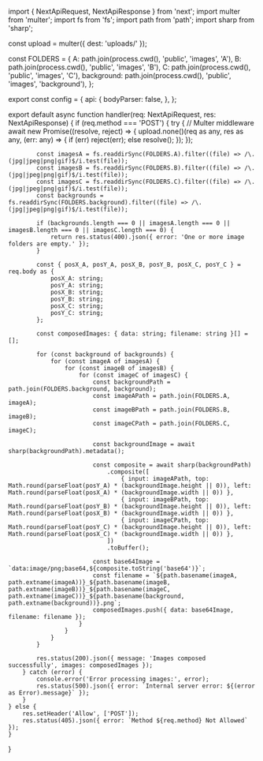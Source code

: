 import { NextApiRequest, NextApiResponse } from 'next';
import multer from 'multer';
import fs from 'fs';
import path from 'path';
import sharp from 'sharp';

const upload = multer({ dest: 'uploads/' });

const FOLDERS = {
    A: path.join(process.cwd(), 'public', 'images', 'A'),
    B: path.join(process.cwd(), 'public', 'images', 'B'),
    C: path.join(process.cwd(), 'public', 'images', 'C'),
    background: path.join(process.cwd(), 'public', 'images', 'background'),
};

export const config = {
    api: {
        bodyParser: false,
    },
};

export default async function handler(req: NextApiRequest, res: NextApiResponse) {
    if (req.method === 'POST') {
        try {
            // Multer middleware
            await new Promise<void>((resolve, reject) => {
                upload.none()(req as any, res as any, (err: any) => {
                    if (err) reject(err);
                    else resolve();
                });
            });

            const imagesA = fs.readdirSync(FOLDERS.A).filter((file) => /\.(jpg|jpeg|png|gif)$/i.test(file));
            const imagesB = fs.readdirSync(FOLDERS.B).filter((file) => /\.(jpg|jpeg|png|gif)$/i.test(file));
            const imagesC = fs.readdirSync(FOLDERS.C).filter((file) => /\.(jpg|jpeg|png|gif)$/i.test(file));
            const backgrounds = fs.readdirSync(FOLDERS.background).filter((file) => /\.(jpg|jpeg|png|gif)$/i.test(file));

            if (backgrounds.length === 0 || imagesA.length === 0 || imagesB.length === 0 || imagesC.length === 0) {
                return res.status(400).json({ error: 'One or more image folders are empty.' });
            }

            const { posX_A, posY_A, posX_B, posY_B, posX_C, posY_C } = req.body as {
                posX_A: string;
                posY_A: string;
                posX_B: string;
                posY_B: string;
                posX_C: string;
                posY_C: string;
            };

            const composedImages: { data: string; filename: string }[] = [];

            for (const background of backgrounds) {
                for (const imageA of imagesA) {
                    for (const imageB of imagesB) {
                        for (const imageC of imagesC) {
                            const backgroundPath = path.join(FOLDERS.background, background);
                            const imageAPath = path.join(FOLDERS.A, imageA);
                            const imageBPath = path.join(FOLDERS.B, imageB);
                            const imageCPath = path.join(FOLDERS.C, imageC);

                            const backgroundImage = await sharp(backgroundPath).metadata();

                            const composite = await sharp(backgroundPath)
                                .composite([
                                    { input: imageAPath, top: Math.round(parseFloat(posY_A) * (backgroundImage.height || 0)), left: Math.round(parseFloat(posX_A) * (backgroundImage.width || 0)) },
                                    { input: imageBPath, top: Math.round(parseFloat(posY_B) * (backgroundImage.height || 0)), left: Math.round(parseFloat(posX_B) * (backgroundImage.width || 0)) },
                                    { input: imageCPath, top: Math.round(parseFloat(posY_C) * (backgroundImage.height || 0)), left: Math.round(parseFloat(posX_C) * (backgroundImage.width || 0)) },
                                ])
                                .toBuffer();

                            const base64Image = `data:image/png;base64,${composite.toString('base64')}`;
                            const filename = `${path.basename(imageA, path.extname(imageA))}_${path.basename(imageB, path.extname(imageB))}_${path.basename(imageC, path.extname(imageC))}_${path.basename(background, path.extname(background))}.png`;
                            composedImages.push({ data: base64Image, filename: filename });
                        }
                    }
                }
            }

            res.status(200).json({ message: 'Images composed successfully', images: composedImages });
        } catch (error) {
            console.error('Error processing images:', error);
            res.status(500).json({ error: `Internal server error: ${(error as Error).message}` });
        }
    } else {
        res.setHeader('Allow', ['POST']);
        res.status(405).json({ error: `Method ${req.method} Not Allowed` });
    }
}